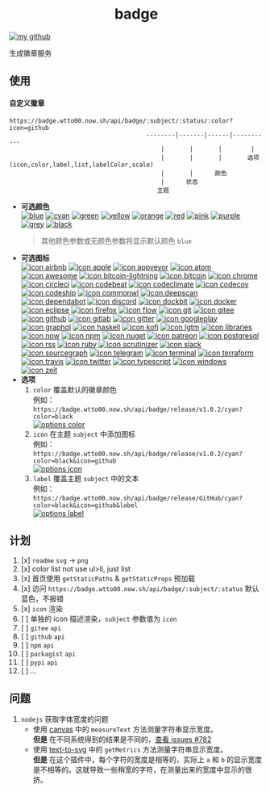 <h1 align="center">badge</h1>

[![my github](https://github.com/wtto00/badge/blob/master/docs/images/options/options-label.png?raw=true "my github")](https://github.com/wtto00/badge)

生成徽章服务

## 使用

#### 自定义徽章

```
https://badge.wtto00.now.sh/api/badge/:subject/:status/:color?icon=github
                                      --------|-------|------|-----------
                                          |       |       |        |
                                          |       |       |       选项(icon,color,label,list,labelColor,scale)
                                          |       |      颜色
                                          |      状态
                                         主题
```

- **可选颜色**  
  [![blue](https://github.com/wtto00/badge/blob/master/docs/images/colors/color-blue.png?raw=true "color blue")](https://badge.wtto00.now.sh/api/badge/color/blue/blue) [![cyan](https://github.com/wtto00/badge/blob/master/docs/images/colors/color-cyan.png?raw=true "color cyan")](https://badge.wtto00.now.sh/api/badge/color/cyan/cyan) [![green](https://github.com/wtto00/badge/blob/master/docs/images/colors/color-green.png?raw=true "color green")](https://badge.wtto00.now.sh/api/badge/color/green/green) [![yellow](https://github.com/wtto00/badge/blob/master/docs/images/colors/color-yellow.png?raw=true "color yellow")](https://badge.wtto00.now.sh/api/badge/color/yellow/yellow) [![orange](https://github.com/wtto00/badge/blob/master/docs/images/colors/color-orange.png?raw=true "color orange")](https://badge.wtto00.now.sh/api/badge/color/orange/orange) [![red](https://github.com/wtto00/badge/blob/master/docs/images/colors/color-red.png?raw=true "color red")](https://badge.wtto00.now.sh/api/badge/color/red/red) [![pink](https://github.com/wtto00/badge/blob/master/docs/images/colors/color-pink.png?raw=true "color pink")](https://badge.wtto00.now.sh/api/badge/color/pink/pink) [![purple](https://github.com/wtto00/badge/blob/master/docs/images/colors/color-purple.png?raw=true "color purple")](https://badge.wtto00.now.sh/api/badge/color/purple/purple) [![grey](https://github.com/wtto00/badge/blob/master/docs/images/colors/color-grey.png?raw=true "color grey")](https://badge.wtto00.now.sh/api/badge/color/grey/grey) [![black](https://github.com/wtto00/badge/blob/master/docs/images/colors/color-black.png?raw=true "color black")](https://badge.wtto00.now.sh/api/badge/color/black/black)
  > 其他颜色参数或无颜色参数将显示默认颜色 `blue`
- **可选图标**  
  [![icon airbnb](https://github.com/wtto00/badge/blob/master/docs/images/icons/airbnb.png?raw=true "icon airbnb")](https://badge.wtto00.now.sh/api/badge/icon/airbnb?icon=airbnb&label) [![icon apple](https://github.com/wtto00/badge/blob/master/docs/images/icons/apple.png?raw=true "icon apple")](https://badge.wtto00.now.sh/api/badge/icon/apple?icon=apple&label) [![icon appveyor](https://github.com/wtto00/badge/blob/master/docs/images/icons/appveyor.png?raw=true "icon appveyor")](https://badge.wtto00.now.sh/api/badge/icon/appveyor?icon=appveyor&label) [![icon atom](https://github.com/wtto00/badge/blob/master/docs/images/icons/atom.png?raw=true "icon atom")](https://badge.wtto00.now.sh/api/badge/icon/atom?icon=atom&label) [![icon awesome](https://github.com/wtto00/badge/blob/master/docs/images/icons/awesome.png?raw=true "icon awesome")](https://badge.wtto00.now.sh/api/badge/icon/awesome?icon=awesome&label) [![icon bitcoin-lightning](https://github.com/wtto00/badge/blob/master/docs/images/icons/bitcoin-lightning.png?raw=true "icon bitcoin-lightning")](https://badge.wtto00.now.sh/api/badge/icon/bitcoin-lightning?icon=bitcoin-lightning&label) [![icon bitcoin](https://github.com/wtto00/badge/blob/master/docs/images/icons/bitcoin.png?raw=true "icon bitcoin")](https://badge.wtto00.now.sh/api/badge/icon/bitcoin?icon=bitcoin&label) [![icon chrome](https://github.com/wtto00/badge/blob/master/docs/images/icons/chrome.png?raw=true "icon chrome")](https://badge.wtto00.now.sh/api/badge/icon/chrome?icon=chrome&label) [![icon circleci](https://github.com/wtto00/badge/blob/master/docs/images/icons/circleci.png?raw=true "icon circleci")](https://badge.wtto00.now.sh/api/badge/icon/circleci?icon=circleci&label) [![icon codebeat](https://github.com/wtto00/badge/blob/master/docs/images/icons/codebeat.png?raw=true "icon codebeat")](https://badge.wtto00.now.sh/api/badge/icon/codebeat?icon=codebeat&label) [![icon codeclimate](https://github.com/wtto00/badge/blob/master/docs/images/icons/codeclimate.png?raw=true "icon codeclimate")](https://badge.wtto00.now.sh/api/badge/icon/codeclimate?icon=codeclimate&label) [![icon codecov](https://github.com/wtto00/badge/blob/master/docs/images/icons/codecov.png?raw=true "icon codecov")](https://badge.wtto00.now.sh/api/badge/icon/codecov?icon=codecov&label) [![icon codeship](https://github.com/wtto00/badge/blob/master/docs/images/icons/codeship.png?raw=true "icon codeship")](https://badge.wtto00.now.sh/api/badge/icon/codeship?icon=codeship&label) [![icon commonwl](https://github.com/wtto00/badge/blob/master/docs/images/icons/commonwl.png?raw=true "icon commonwl")](https://badge.wtto00.now.sh/api/badge/icon/commonwl?icon=commonwl&label) [![icon deepscan](https://github.com/wtto00/badge/blob/master/docs/images/icons/deepscan.png?raw=true "icon deepscan")](https://badge.wtto00.now.sh/api/badge/icon/deepscan?icon=deepscan&label) [![icon dependabot](https://github.com/wtto00/badge/blob/master/docs/images/icons/dependabot.png?raw=true "icon dependabot")](https://badge.wtto00.now.sh/api/badge/icon/dependabot?icon=dependabot&label) [![icon discord](https://github.com/wtto00/badge/blob/master/docs/images/icons/discord.png?raw=true "icon discord")](https://badge.wtto00.now.sh/api/badge/icon/discord?icon=discord&label) [![icon dockbit](https://github.com/wtto00/badge/blob/master/docs/images/icons/dockbit.png?raw=true "icon dockbit")](https://badge.wtto00.now.sh/api/badge/icon/dockbit?icon=dockbit&label) [![icon docker](https://github.com/wtto00/badge/blob/master/docs/images/icons/docker.png?raw=true "icon docker")](https://badge.wtto00.now.sh/api/badge/icon/docker?icon=docker&label) [![icon eclipse](https://github.com/wtto00/badge/blob/master/docs/images/icons/eclipse.png?raw=true "icon eclipse")](https://badge.wtto00.now.sh/api/badge/icon/eclipse?icon=eclipse&label) [![icon firefox](https://github.com/wtto00/badge/blob/master/docs/images/icons/firefox.png?raw=true "icon firefox")](https://badge.wtto00.now.sh/api/badge/icon/firefox?icon=firefox&label) [![icon flow](https://github.com/wtto00/badge/blob/master/docs/images/icons/flow.png?raw=true "icon flow")](https://badge.wtto00.now.sh/api/badge/icon/flow?icon=flow&label) [![icon git](https://github.com/wtto00/badge/blob/master/docs/images/icons/git.png?raw=true "icon git")](https://badge.wtto00.now.sh/api/badge/icon/git?icon=git&label) [![icon gitee](https://github.com/wtto00/badge/blob/master/docs/images/icons/gitee.png?raw=true "icon gitee")](https://badge.wtto00.now.sh/api/badge/icon/gitee?icon=gitee&label) [![icon github](https://github.com/wtto00/badge/blob/master/docs/images/icons/github.png?raw=true "icon github")](https://badge.wtto00.now.sh/api/badge/icon/github?icon=github&label) [![icon gitlab](https://github.com/wtto00/badge/blob/master/docs/images/icons/gitlab.png?raw=true "icon gitlab")](https://badge.wtto00.now.sh/api/badge/icon/gitlab?icon=gitlab&label) [![icon gitter](https://github.com/wtto00/badge/blob/master/docs/images/icons/gitter.png?raw=true "icon gitter")](https://badge.wtto00.now.sh/api/badge/icon/gitter?icon=gitter&label) [![icon googleplay](https://github.com/wtto00/badge/blob/master/docs/images/icons/googleplay.png?raw=true "icon googleplay")](https://badge.wtto00.now.sh/api/badge/icon/googleplay?icon=googleplay&label) [![icon graphql](https://github.com/wtto00/badge/blob/master/docs/images/icons/graphql.png?raw=true "icon graphql")](https://badge.wtto00.now.sh/api/badge/icon/graphql?icon=graphql&label) [![icon haskell](https://github.com/wtto00/badge/blob/master/docs/images/icons/haskell.png?raw=true "icon haskell")](https://badge.wtto00.now.sh/api/badge/icon/haskell?icon=haskell&label) [![icon kofi](https://github.com/wtto00/badge/blob/master/docs/images/icons/kofi.png?raw=true "icon kofi")](https://badge.wtto00.now.sh/api/badge/icon/kofi?icon=kofi&label) [![icon lgtm](https://github.com/wtto00/badge/blob/master/docs/images/icons/lgtm.png?raw=true "icon lgtm")](https://badge.wtto00.now.sh/api/badge/icon/lgtm?icon=lgtm&label) [![icon libraries](https://github.com/wtto00/badge/blob/master/docs/images/icons/libraries.png?raw=true "icon libraries")](https://badge.wtto00.now.sh/api/badge/icon/libraries?icon=libraries&label) [![icon now](https://github.com/wtto00/badge/blob/master/docs/images/icons/now.png?raw=true "icon now")](https://badge.wtto00.now.sh/api/badge/icon/now?icon=now&label) [![icon npm](https://github.com/wtto00/badge/blob/master/docs/images/icons/npm.png?raw=true "icon npm")](https://badge.wtto00.now.sh/api/badge/icon/npm?icon=npm&label) [![icon nuget](https://github.com/wtto00/badge/blob/master/docs/images/icons/nuget.png?raw=true "icon nuget")](https://badge.wtto00.now.sh/api/badge/icon/nuget?icon=nuget&label) [![icon patreon](https://github.com/wtto00/badge/blob/master/docs/images/icons/patreon.png?raw=true "icon patreon")](https://badge.wtto00.now.sh/api/badge/icon/patreon?icon=patreon&label) [![icon postgresql](https://github.com/wtto00/badge/blob/master/docs/images/icons/postgresql.png?raw=true "icon postgresql")](https://badge.wtto00.now.sh/api/badge/icon/postgresql?icon=postgresql&label) [![icon rss](https://github.com/wtto00/badge/blob/master/docs/images/icons/rss.png?raw=true "icon rss")](https://badge.wtto00.now.sh/api/badge/icon/rss?icon=rss&label) [![icon ruby](https://github.com/wtto00/badge/blob/master/docs/images/icons/ruby.png?raw=true "icon ruby")](https://badge.wtto00.now.sh/api/badge/icon/ruby?icon=ruby&label) [![icon scrutinizer](https://github.com/wtto00/badge/blob/master/docs/images/icons/scrutinizer.png?raw=true "icon scrutinizer")](https://badge.wtto00.now.sh/api/badge/icon/scrutinizer?icon=scrutinizer&label) [![icon slack](https://github.com/wtto00/badge/blob/master/docs/images/icons/slack.png?raw=true "icon slack")](https://badge.wtto00.now.sh/api/badge/icon/slack?icon=slack&label) [![icon sourcegraph](https://github.com/wtto00/badge/blob/master/docs/images/icons/sourcegraph.png?raw=true "icon sourcegraph")](https://badge.wtto00.now.sh/api/badge/icon/sourcegraph?icon=sourcegraph&label) [![icon telegram](https://github.com/wtto00/badge/blob/master/docs/images/icons/telegram.png?raw=true "icon telegram")](https://badge.wtto00.now.sh/api/badge/icon/telegram?icon=telegram&label) [![icon terminal](https://github.com/wtto00/badge/blob/master/docs/images/icons/terminal.png?raw=true "icon terminal")](https://badge.wtto00.now.sh/api/badge/icon/terminal?icon=terminal&label) [![icon terraform](https://github.com/wtto00/badge/blob/master/docs/images/icons/terraform.png?raw=true "icon terraform")](https://badge.wtto00.now.sh/api/badge/icon/terraform?icon=terraform&label) [![icon travis](https://github.com/wtto00/badge/blob/master/docs/images/icons/travis.png?raw=true "icon travis")](https://badge.wtto00.now.sh/api/badge/icon/travis?icon=travis&label) [![icon twitter](https://github.com/wtto00/badge/blob/master/docs/images/icons/twitter.png?raw=true "icon twitter")](https://badge.wtto00.now.sh/api/badge/icon/twitter?icon=twitter&label) [![icon typescript](https://github.com/wtto00/badge/blob/master/docs/images/icons/typescript.png?raw=true "icon typescript")](https://badge.wtto00.now.sh/api/badge/icon/typescript?icon=typescript&label) [![icon windows](https://github.com/wtto00/badge/blob/master/docs/images/icons/windows.png?raw=true "icon windows")](https://badge.wtto00.now.sh/api/badge/icon/windows?icon=windows&label) [![icon zeit](https://github.com/wtto00/badge/blob/master/docs/images/icons/zeit.png?raw=true "icon zeit")](https://badge.wtto00.now.sh/api/badge/icon/zeit?icon=zeit&label)
- **选项**
  1. `color` 覆盖默认的徽章颜色  
     例如：`https://badge.wtto00.now.sh/api/badge/release/v1.0.2/cyan?color=black`  
     [![options color](https://github.com/wtto00/badge/blob/master/docs/images/options/options-color.png?raw=true "options color")](https://badge.wtto00.now.sh/api/badge/release/v1.0.2/cyan?color=black)
  2. `icon` 在主题 `subject` 中添加图标  
     例如：`https://badge.wtto00.now.sh/api/badge/release/v1.0.2/cyan?color=black&icon=github`  
     [![options icon](https://github.com/wtto00/badge/blob/master/docs/images/options/options-icon.png?raw=true "options icon")](https://badge.wtto00.now.sh/api/badge/release/v1.0.2/cyan?color=black&icon=github)
  3. `label` 覆盖主题 `subject` 中的文本  
     例如：`https://badge.wtto00.now.sh/api/badge/release/GitHub/cyan?color=black&icon=github&label`  
     [![options label](https://github.com/wtto00/badge/blob/master/docs/images/options/options-label.png?raw=true "options label")](https://badge.wtto00.now.sh/api/badge/icon/GitHub/black?icon=github&label)

## 计划

1. [x] `readme` `svg` → `png`
1. [x] color list not use ul>li, just list
1. [x] 首页使用 `getStaticPaths` & `getStaticProps` 预加载
1. [x] 访问 `https://badge.wtto00.now.sh/api/badge/:subject/:status` 默认蓝色，不报错
1. [x] `icon` 渲染
1. [ ] 单独的 icon 描述渲染，`subject` 参数值为 `icon`
1. [ ] `gitee` `api`
1. [ ] `github` `api`
1. [ ] `npm` `api`
1. [ ] `packagist` `api`
1. [ ] `pypi` `api`
1. [ ] ...

## 问题

1. `nodejs` 获取字体宽度的问题
   - 使用 [canvas](https://www.npmjs.com/package/canvas#quick-example) 中的 `measureText` 方法测量字符串显示宽度。  
     **但是** 在不同系统得到的结果是不同的，[查看 issues #782](https://github.com/Automattic/node-canvas/issues/782)
   - 使用 [text-to-svg](https://www.npmjs.com/package/text-to-svg#texttosvggetmetricstext-option--) 中的 `getMetrics` 方法测量字符串显示宽度。  
     **但是** 在这个插件中，每个字符的宽度是相等的，实际上 `a` 和 `b` 的显示宽度是不相等的。这就导致一些稍宽的字符，在测量出来的宽度中显示的很挤。

